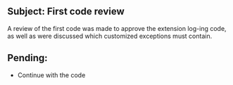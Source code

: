 ## Subject: First code review

A review of the first code was made to approve the extension log-ing code, as well as were discussed which customized exceptions must contain.

## Pending:

 + Continue with the code